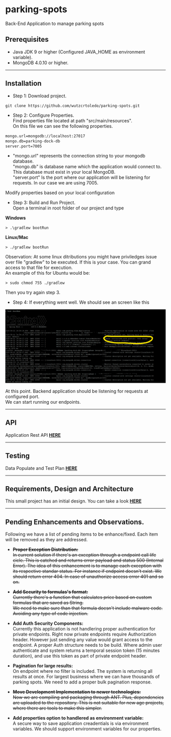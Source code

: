 # parking-spots

Back-End Application to manage parking spots

## Prerequisites  
- Java JDK 9 or higher (Configured JAVA_HOME as environment variable).   
- MongoDB 4.0.10 or higher.  
-----------------------
## Installation  
- Step 1:  Download project.
```
git clone https://github.com/wutzcrtoledo/parking-spots.git
```  
- Step 2: Configure Properties.  
Find properties file located at path "src/main/resources".  
On this file we can see the following properties.  
```
mongo.url=mongodb://localhost:27017
mongo.db=parking-dock-db
server.port=7005
```  
- "mongo.url" represents the connection string to your mongodb database.  
"mongo.db" is database name which the application would connect to. This database must exist in your local MongoDB.  
"server.port" Is the port where our application will be listening for requests. In our case we are using 7005.

Modify properties based on your local configuration 

- Step 3: Build and Run Project.  
Open a terminal in root folder of our project and type  

**Windows**
```
> .\gradlew bootRun
```
**Linux/Mac**
```
> ./gradlew bootRun
```
Observation: At some linux ditributions you might have priviledges issue over file "gradlew" to be executed. If this is your case. You can grand access to that file for execution.  
An example of this for Ubuntu would be: 

```
> sudo chmod 755 ./gradlew
```

Then you try again step 3.  


- Step 4: If everything went well. We should see an screen like this

![Boot Sprint Running](./design/insta2.png)

At this point. Backend application should be listening for requests at configured port.   
We can start running our endpoints. 

-----------------------

## API  
Application Rest API **[HERE](api/index.md#API-Parking-Spots)**  

-----------------------

## Testing  
Data Populate and Test Plan **[HERE](TestPlan/README.md#Test-Plan)**  

-----------------------

## Requirements, Design and Architecture    
This small project has an initial design. You can take a look **[HERE](design/index.md#Design-Project-Parking-Spots)**  

-----------------------

## Pending Enhancements and Observations.
Following we have a list of pending items to be enhance/fixed. 
Each item will be removed as they are addressed.  

- ~~**Proper Exception Distribution:**   
In current solution if there's an exception through a endpoint call 
life cicle. This is catched and returns error payload and status 500 (Internal Error).
The idea of this enhancement is to manage each exception with its respective 
standar status. For instance if endpoint doesn't exist. We should return error 404. 
In case of unauthorize access error 401 and so on.~~ 

- ~~**Add Security to formulas's format:**   
Currently there's a function that calculates price based on custom formulas that are saved as String.  
We need to make sure than that formula doesn't include malware code. Avoiding any type of code injection.~~    

- **Add Auth Security Components:**  
Currently this application is not handlering proper authentication for private endpoints. 
Right now private endpoints require Authorization header. However just sending any value 
would grant access to the endpoint. 
A proper Auth structure needs to be build. Where admin user authenticate and system returns 
a temporal session token (15 minutes duration), and use this token as part of private 
endpoint header. 

- **Pagination for large results:**   
On endpoint where no filter is included. The system is returning all results at once. For largest business where 
we can have thousands of parking spots. We need to add a proper bulk pagination response.

- ~~**Move Development Implementation to newer technologies:**  
Now we are compiling and packaging through ANT. Plus, dependencies are uploaded to the repository.
This is not suitable for new age projects, where there are tools to make this simpler.~~

- **Add properties option to handlered as environment variable:**  
A secure way to save application creadentials is via environment variables. We should support environment variables for our properties.